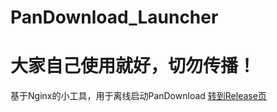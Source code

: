 # PanDownload_Launcher
# 大家自己使用就好，切勿传播！
基于Nginx的小工具，用于离线启动PanDownload
[转到Release页](https://github.com/im-oxygen/PanDownload_Launcher/releases)
